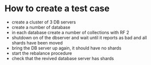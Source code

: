 # How to create a test case

- create a cluster of 3 DB servers
- create a number of database
- in each database create a number of collections with RF 2
- shutdown on of the dbserver and wait until it reports as bad and all shards have been moved
- bring the DB server up again, it should have no shards
- start the rebalance procedure
- check that the revived database server has shards
